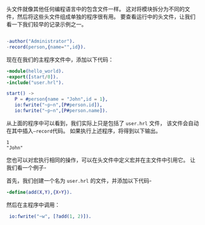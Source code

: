 头文件就像其他任何编程语言中的包含文件一样。
这对将模块拆分为不同的文件，然后将这些头文件组成单独的程序很有用。
要查看运行中的头文件，让我们看一下我们较早的记录示例之一。

```erlang

-author("Administrator").
-record(person,{name="",id}).
```

现在在我们的主程序文件中，添加以下代码：

```erlang
-module(hello_world). 
-export([start/0]). 
-include("user.hrl"). 

start() -> 
   P = #person{name = "John",id = 1}, 
   io:fwrite("~p~n",[P#person.id]), 
   io:fwrite("~p~n",[P#person.name]).
```

从上面的程序中可以看到，我们实际上只是包括了 `user.hrl` 文件，
该文件会自动在其中插入`–record`代码。
如果执行上述程序，将得到以下输出。

```text
1
"John"
```

您也可以对宏执行相同的操作，可以在头文件中定义宏并在主文件中引用它。
让我们看一个例子-

首先，我们创建一个名为 `user.hrl` 的文件，并添加以下代码-

```erlang
-define(add(X,Y),{X+Y}).
```

然后在主程序中调用：

```erlang
 io:fwrite("~w", [?add(1, 2)]).
```

